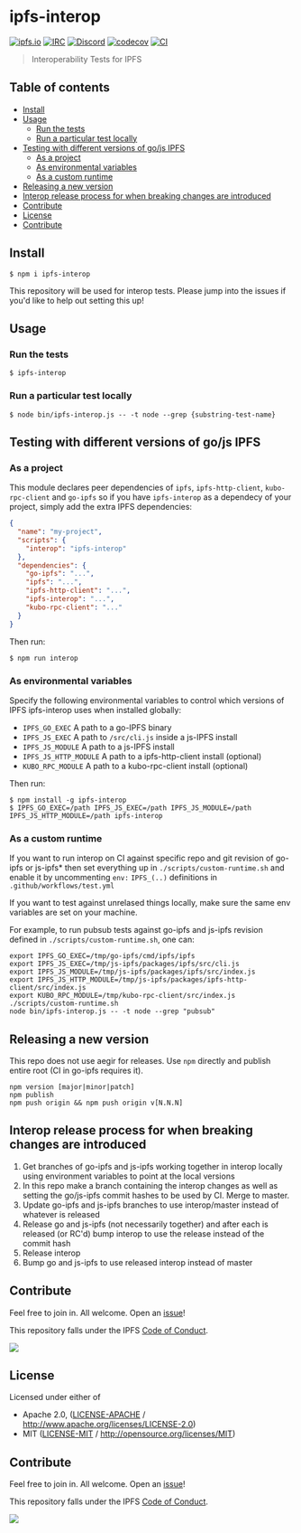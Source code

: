 # ipfs-interop <!-- omit in toc -->

[![ipfs.io](https://img.shields.io/badge/project-IPFS-blue.svg?style=flat-square)](http://ipfs.io)
[![IRC](https://img.shields.io/badge/freenode-%23ipfs-blue.svg?style=flat-square)](http://webchat.freenode.net/?channels=%23ipfs)
[![Discord](https://img.shields.io/discord/806902334369824788?style=flat-square)](https://discord.gg/ipfs)
[![codecov](https://img.shields.io/codecov/c/github/ipfs/interop.svg?style=flat-square)](https://codecov.io/gh/ipfs/interop)
[![CI](https://img.shields.io/github/workflow/status/ipfs/interop/test%20&%20maybe%20release/master?style=flat-square)](https://github.com/ipfs/interop/actions/workflows/js-test-and-release.yml)

> Interoperability Tests for IPFS

## Table of contents <!-- omit in toc -->

- [Install](#install)
- [Usage](#usage)
  - [Run the tests](#run-the-tests)
  - [Run a particular test locally](#run-a-particular-test-locally)
- [Testing with different versions of go/js IPFS](#testing-with-different-versions-of-gojs-ipfs)
  - [As a project](#as-a-project)
  - [As environmental variables](#as-environmental-variables)
  - [As a custom runtime](#as-a-custom-runtime)
- [Releasing a new version](#releasing-a-new-version)
- [Interop release process for when breaking changes are introduced](#interop-release-process-for-when-breaking-changes-are-introduced)
- [Contribute](#contribute)
- [License](#license)
- [Contribute](#contribute-1)

## Install

```console
$ npm i ipfs-interop
```

This repository will be used for interop tests. Please jump into the issues if you'd like to help out setting this up!

## Usage

### Run the tests

```console
$ ipfs-interop
```

### Run a particular test locally

```console
$ node bin/ipfs-interop.js -- -t node --grep {substring-test-name}
```

## Testing with different versions of go/js IPFS

### As a project

This module declares peer dependencies of `ipfs`, `ipfs-http-client`, `kubo-rpc-client` and `go-ipfs` so if you have `ipfs-interop` as a dependecy of your project, simply add the extra IPFS dependencies:

```json
{
  "name": "my-project",
  "scripts": {
    "interop": "ipfs-interop"
  },
  "dependencies": {
    "go-ipfs": "...",
    "ipfs": "...",
    "ipfs-http-client": "...",
    "ipfs-interop": "...",
    "kubo-rpc-client": "..."
  }
}
```

Then run:

```console
$ npm run interop
```

### As environmental variables

Specify the following environmental variables to control which versions of IPFS ipfs-interop uses when installed globally:

- `IPFS_GO_EXEC` A path to a go-IPFS binary
- `IPFS_JS_EXEC` A path to `/src/cli.js` inside a js-IPFS install
- `IPFS_JS_MODULE` A path to a js-IPFS install
- `IPFS_JS_HTTP_MODULE` A path to a ipfs-http-client install (optional)
- `KUBO_RPC_MODULE` A path to a kubo-rpc-client install (optional)

Then run:

```console
$ npm install -g ipfs-interop
$ IPFS_GO_EXEC=/path IPFS_JS_EXEC=/path IPFS_JS_MODULE=/path IPFS_JS_HTTP_MODULE=/path ipfs-interop
```

### As a custom runtime

If you want to run interop on CI against specific repo and git revision of
go-ipfs or js-ipfs\* then set everything up in `./scripts/custom-runtime.sh`
and enable it by uncommenting `env:` `IPFS_(..)` definitions in `.github/workflows/test.yml`

If you want to test against unrelased things locally, make sure the same env
variables are set on your machine.

For example, to run pubsub tests against go-ipfs and js-ipfs revision defined
in `./scripts/custom-runtime.sh`, one can:

    export IPFS_GO_EXEC=/tmp/go-ipfs/cmd/ipfs/ipfs
    export IPFS_JS_EXEC=/tmp/js-ipfs/packages/ipfs/src/cli.js
    export IPFS_JS_MODULE=/tmp/js-ipfs/packages/ipfs/src/index.js
    export IPFS_JS_HTTP_MODULE=/tmp/js-ipfs/packages/ipfs-http-client/src/index.js
    export KUBO_RPC_MODULE=/tmp/kubo-rpc-client/src/index.js
    ./scripts/custom-runtime.sh
    node bin/ipfs-interop.js -- -t node --grep "pubsub"

## Releasing a new version

This repo does not use aegir for releases.
Use `npm` directly  and publish entire root (CI in go-ipfs requires it).

    npm version [major|minor|patch]
    npm publish
    npm push origin && npm push origin v[N.N.N]

## Interop release process for when breaking changes are introduced

1. Get branches of go-ipfs and js-ipfs working together in interop locally using environment variables to point at the local versions
2. In this repo make a branch containing the interop changes as well as setting the go/js-ipfs commit hashes to be used by CI. Merge to master.
3. Update go-ipfs and js-ipfs branches to use interop/master instead of whatever is released
4. Release go and js-ipfs (not necessarily together) and after each is released (or RC'd) bump interop to use the release instead of the commit hash
5. Release interop
6. Bump go and js-ipfs to use released interop instead of master

## Contribute

Feel free to join in. All welcome. Open an [issue](https://github.com/ipfs/ipfs-interop/issues)!

This repository falls under the IPFS [Code of Conduct](https://github.com/ipfs/community/blob/master/code-of-conduct.md).

[![](https://cdn.rawgit.com/jbenet/contribute-ipfs-gif/master/img/contribute.gif)](https://github.com/ipfs/community/blob/master/CONTRIBUTING.md)

## License

Licensed under either of

- Apache 2.0, ([LICENSE-APACHE](LICENSE-APACHE) / <http://www.apache.org/licenses/LICENSE-2.0>)
- MIT ([LICENSE-MIT](LICENSE-MIT) / <http://opensource.org/licenses/MIT>)

## Contribute

Feel free to join in. All welcome. Open an [issue](https://github.com/ipfs/js-ipfs-unixfs-importer/issues)!

This repository falls under the IPFS [Code of Conduct](https://github.com/ipfs/community/blob/master/code-of-conduct.md).

[![](https://cdn.rawgit.com/jbenet/contribute-ipfs-gif/master/img/contribute.gif)](https://github.com/ipfs/community/blob/master/CONTRIBUTING.md)
